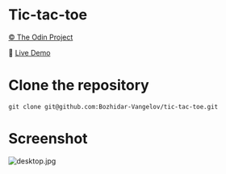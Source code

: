 # Tic-tac-toe

[© The Odin Project](https://www.theodinproject.com/)

🔗 [Live Demo](https://bozhidar-vangelov.github.io/tic-tac-toe/)

# Clone the repository

```
git clone git@github.com:Bozhidar-Vangelov/tic-tac-toe.git
```

# Screenshot

![desktop.jpg](https://i.ibb.co/JFfQhFj/desktop.jpg)

